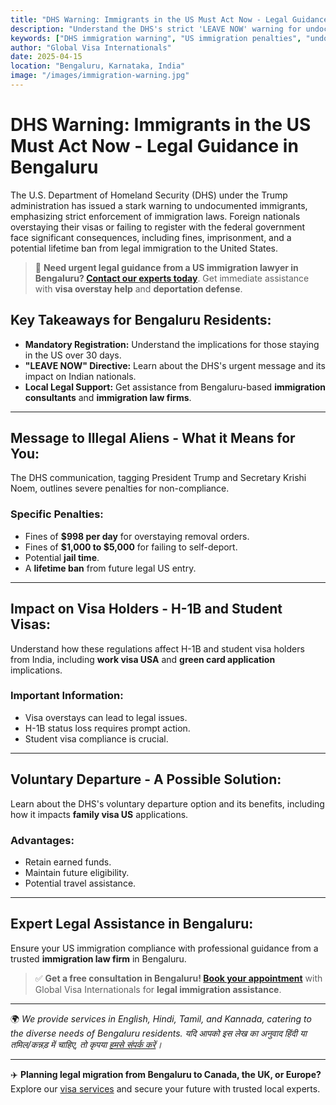 ```yaml
---
title: "DHS Warning: Immigrants in the US Must Act Now - Legal Guidance in Bengaluru"
description: "Understand the DHS's strict 'LEAVE NOW' warning for undocumented immigrants in the US. Get legal guidance, learn about penalties, visa regulations, and voluntary departure options. Serving Bengaluru & beyond. US immigration lawyer, visa overstay help, deportation defense, legal immigration assistance."
keywords: ["DHS immigration warning", "US immigration penalties", "undocumented immigrants", "self-deportation", "H-1B visa", "student visa", "immigration fines", "US border security", "Trump immigration policy", "Krishi Noem DHS", "immigration consultants Bengaluru", "US visa assistance Bengaluru", "legal immigration services India", "US immigration lawyer", "visa overstay help", "deportation defense", "legal immigration assistance", "green card application", "work visa USA", "family visa US", "immigration law firm Bengaluru"]
author: "Global Visa Internationals"
date: 2025-04-15
location: "Bengaluru, Karnataka, India"
image: "/images/immigration-warning.jpg"
---
```


<script type="application/ld+json">
{
  "@context": "https://schema.org",
  "@type": "EducationalOrganization",
  "name": "Global Visa Internationals",
  "url": "https://www.globalvisa-internationals.com",
  "logo": "https://www.globalvisa-internationals.com/gvilogo.png",
  "description": "Unlock Your UK Adventure! Global Visa Internationals provides expert guidance for your UK tourist visa application. Simplify the process and explore Britain's wonders. Contact us today!",
  "founder": {
    "@type": "Organization",
    "name": "Naveen Kumar J"
  },
  "foundingDate": "2016",
  "address": {
    "@type": "PostalAddress",
    "streetAddress": "MG Road",
    "addressLocality": "Bengaluru",
    "addressRegion": "Karnataka",
    "postalCode": "560025",
    "addressCountry": "IN"
  },
  "contactPoint": {
    "@type": "ContactPoint",
    "telephone": "+91-7022213466",
    "contactType": "Customer Support",
    "areaServed": "IN",
    "availableLanguage": ["English", "Hindi", "Kannada", "Tamil"]
  },
  "areaServed": ["IN", "UK", "EU"],
  "sameAs": [
    "https://www.facebook.com/GlobalVisaInternationals",
    "https://www.instagram.com/globalvisa_internationals/",
    "https://www.linkedin.com/company/globalvisainternationals"
  ]
}
</script>

# DHS Warning: Immigrants in the US Must Act Now - Legal Guidance in Bengaluru

The U.S. Department of Homeland Security (DHS) under the Trump administration has issued a stark warning to undocumented immigrants, emphasizing strict enforcement of immigration laws. Foreign nationals overstaying their visas or failing to register with the federal government face significant consequences, including fines, imprisonment, and a potential lifetime ban from legal immigration to the United States.

> 📢 **Need urgent legal guidance from a US immigration lawyer in Bengaluru? [Contact our experts today](https://www.globalvisa-internationals.com/contact-us)**. Get immediate assistance with **visa overstay help** and **deportation defense**.

## Key Takeaways for Bengaluru Residents:

* **Mandatory Registration:** Understand the implications for those staying in the US over 30 days.
* **"LEAVE NOW" Directive:** Learn about the DHS's urgent message and its impact on Indian nationals.
* **Local Legal Support:** Get assistance from Bengaluru-based **immigration consultants** and **immigration law firms**.

---

## Message to Illegal Aliens - What it Means for You:

The DHS communication, tagging President Trump and Secretary Krishi Noem, outlines severe penalties for non-compliance.

### Specific Penalties:

* Fines of **$998 per day** for overstaying removal orders.
* Fines of **$1,000 to $5,000** for failing to self-deport.
* Potential **jail time**.
* A **lifetime ban** from future legal US entry.

---

## Impact on Visa Holders - H-1B and Student Visas:

Understand how these regulations affect H-1B and student visa holders from India, including **work visa USA** and **green card application** implications.

### Important Information:

* Visa overstays can lead to legal issues.
* H-1B status loss requires prompt action.
* Student visa compliance is crucial.

---

## Voluntary Departure - A Possible Solution:

Learn about the DHS's voluntary departure option and its benefits, including how it impacts **family visa US** applications.

### Advantages:

* Retain earned funds.
* Maintain future eligibility.
* Potential travel assistance.

---

## Expert Legal Assistance in Bengaluru:

Ensure your US immigration compliance with professional guidance from a trusted **immigration law firm** in Bengaluru.

> ✅ **Get a free consultation in Bengaluru! [Book your appointment](https://www.globalvisa-internationals.com/consultation)** with Global Visa Internationals for **legal immigration assistance**.

---

🌍 *We provide services in English, Hindi, Tamil, and Kannada, catering to the diverse needs of Bengaluru residents. यदि आपको इस लेख का अनुवाद हिंदी या तमिल/कन्नड़ में चाहिए, तो कृपया [हमसे संपर्क करें](https://www.globalvisa-internationals.com/contact-us)।*

---

✈️ **Planning legal migration from Bengaluru to Canada, the UK, or Europe?** Explore our [visa services](https://www.globalvisa-internationals.com/services) and secure your future with trusted local experts.